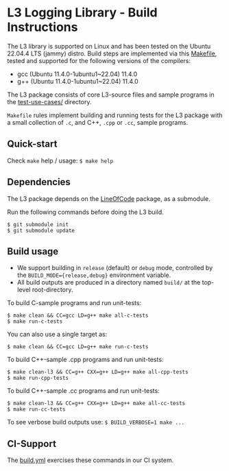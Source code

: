 # L3 Logging Library - Build Instructions

The L3 library is supported on Linux and has been tested on the
Ubuntu 22.04.4 LTS (jammy) distro. Build steps are implemented via
this [Makefile](../Makefile), tested and supported for the
following versions of the compilers:

- gcc (Ubuntu 11.4.0-1ubuntu1~22.04) 11.4.0
- g++ (Ubuntu 11.4.0-1ubuntu1~22.04) 11.4.0

The L3 package consists of core L3-source files and sample
programs in the [test-use-cases/](../test-use-cases/) directory.

`Makefile` rules implement building and running tests for the
L3 package with a small collection of `.c`, and C++, `.cpp` or
`.cc`, sample programs.

## Quick-start

Check `make` help / usage: `$ make help`

## Dependencies

The L3 package depends on the [LineOfCode](https://github.com/Soft-Where-Inc/LineOfCode)
package, as a submodule.

Run the following commands before doing the L3 build.

```
$ git submodule init
$ git submodule update
```

## Build usage

- We support building in `release` (default) or `debug` mode,
controlled by the `BUILD_MODE={release,debug}` environment
variable.
- All build outputs are produced in a directory named `build/` at
the top-level root-directory.

To build C-sample programs and run unit-tests:
```
$ make clean && CC=gcc LD=g++ make all-c-tests
$ make run-c-tests
```

You can also use a single target as:
```
$ make clean && CC=gcc LD=g++ make run-c-tests
```

To build C++-sample .cpp programs and run unit-tests:
```
$ make clean-l3 && CC=g++ CXX=g++ LD=g++ make all-cpp-tests
$ make run-cpp-tests
```

To build C++-sample .cc programs and run unit-tests:
```
$ make clean-l3 && CC=g++ CXX=g++ LD=g++ make all-cc-tests
$ make run-cc-tests
```

To see verbose build outputs use: `$ BUILD_VERBOSE=1 make ...`

## CI-Support

The [build.yml](../.github/workflows/build.yml) exercises these
commands in our CI system.
